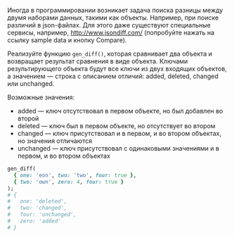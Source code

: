 
Иногда в программировании возникает задача поиска разницы между двумя наборами данных, такими как объекты. Например, при поиске различий в json-файлах. Для этого даже существуют специальные сервисы, например, http://www.jsondiff.com/ (попробуйте нажать на ссылку sample data и кнопку Compare).

Реализуйте функцию `gen_diff()`, которая сравнивает два объекта и возвращает результат сравнения в виде объекта. Ключами результирующего объекта будут все ключи из двух входящих объектов, а значением — строка с описанием отличий: added, deleted, changed или unchanged.

Возможные значения:

* added — ключ отсутствовал в первом объекте, но был добавлен во второй
* deleted — ключ был в первом объекте, но отсутствует во втором
* changed — ключ присутствовал и в первом, и во втором объектах, но значения отличаются
* unchanged — ключ присутствовал с одинаковыми значениями и в первом, и во втором объектах

```ruby
gen_diff(
  { one: 'eon', two: 'two', four: true },
  { two: 'own', zero: 4, four: true }
);
# {
#   one: 'deleted',
#   two: 'changed',
#   four: 'unchanged',
#   zero: 'added'
# }
```

